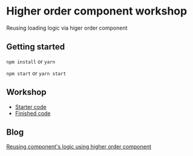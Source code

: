 # Higher order component workshop #
Reusing loading logic via higer order component

## Getting started ##

`npm install` or `yarn`

`npm start` or `yarn start`

## Workshop ##
- [Starter code](https://github.com/aofleejay/sharing-higher-order-component/tree/checkpoint/cp0-starter)
- [Finished code](https://github.com/aofleejay/sharing-higher-order-component/tree/checkpoint/cp1-create-loading-hoc)

## Blog ##
[Reusing component's logic using higher order component](https://medium.com/@aofleejay/%E0%B8%A3%E0%B8%B9%E0%B9%89%E0%B8%88%E0%B8%B1%E0%B8%81%E0%B8%81%E0%B8%B1%E0%B8%9A-higher-order-component-2d74ba7e1428)
